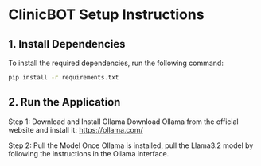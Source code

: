 # ClinicBOT Setup Instructions

## 1. Install Dependencies

To install the required dependencies, run the following command:

```bash
pip install -r requirements.txt
```

## 2. Run the Application

Step 1: Download and Install Ollama
Download Ollama from the official website and install it: https://ollama.com/

Step 2: Pull the Model
Once Ollama is installed, pull the Llama3.2 model by following the instructions in the Ollama interface.